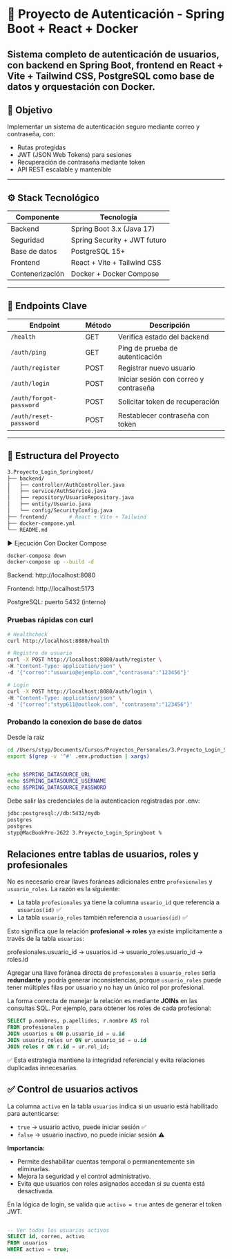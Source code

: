 # 🔐 Proyecto de Autenticación - Spring Boot + React + Docker

Sistema completo de autenticación de usuarios, con backend en Spring Boot, frontend en React + Vite + Tailwind CSS, PostgreSQL como base de datos y orquestación con Docker.
---

## 🎯 Objetivo


Implementar un sistema de autenticación seguro mediante correo y contraseña, con:

- Rutas protegidas
- JWT (JSON Web Tokens) para sesiones
- Recuperación de contraseña mediante token
- API REST escalable y mantenible
---

## ⚙️ Stack Tecnológico

| Componente      | Tecnología                     |
|----------------|--------------------------------|
| Backend         | Spring Boot 3.x (Java 17)     |
| Seguridad       | Spring Security + JWT futuro   |
| Base de datos   | PostgreSQL 15+                 |
| Frontend        | React + Vite + Tailwind CSS   |
| Contenerización | Docker + Docker Compose       |

---

## 🔗 Endpoints Clave

| Endpoint               | Método | Descripción                         |
|------------------------|--------|-------------------------------------|
| `/health`              | GET    | Verifica estado del backend         |
| `/auth/ping`           | GET    | Ping de prueba de autenticación     |
| `/auth/register`       | POST   | Registrar nuevo usuario             |
| `/auth/login`          | POST   | Iniciar sesión con correo y contraseña |
| `/auth/forgot-password`| POST   | Solicitar token de recuperación     |
| `/auth/reset-password` | POST   | Restablecer contraseña con token    |

---

## 🧱 Estructura del Proyecto

```bash
3.Proyecto_Login_Springboot/
├── backend/
│   ├── controller/AuthController.java
│   ├── service/AuthService.java
│   ├── repository/UsuarioRepository.java
│   ├── entity/Usuario.java
│   └── config/SecurityConfig.java
├── frontend/       # React + Vite + Tailwind
├── docker-compose.yml
└── README.md
```
▶️ Ejecución
Con Docker Compose
```bash
docker-compose down
docker-compose up --build -d

```
Backend: http://localhost:8080

Frontend: http://localhost:5173

PostgreSQL: puerto 5432 (interno)

### Pruebas rápidas con curl

```bash
# Healthcheck
curl http://localhost:8080/health

# Registro de usuario
curl -X POST http://localhost:8080/auth/register \
-H "Content-Type: application/json" \
-d '{"correo":"usuario@ejemplo.com","contrasena":"123456"}'

# Login
curl -X POST http://localhost:8080/auth/login \
-H "Content-Type: application/json" \
-d '{"correo":"styp611@outlook.com", "contrasena":"123456"}'

```

### Probando la conexion de base de datos

Desde la raiz
```bash
cd /Users/styp/Documents/Cursos/Proyectos_Personales/3.Proyecto_Login_Springboot
export $(grep -v '^#' .env.production | xargs)


echo $SPRING_DATASOURCE_URL
echo $SPRING_DATASOURCE_USERNAME
echo $SPRING_DATASOURCE_PASSWORD

```

Debe salir las credenciales de la autenticacion registradas por .env:
```bash
jdbc:postgresql://db:5432/mydb
postgres
postgres
styp@MacBookPro-2622 3.Proyecto_Login_Springboot % 
```

## Relaciones entre tablas de usuarios, roles y profesionales

No es necesario crear llaves foráneas adicionales entre `profesionales` y `usuario_roles`. La razón es la siguiente:

- La tabla `profesionales` ya tiene la columna `usuario_id` que referencia a `usuarios(id)` ✅
- La tabla `usuario_roles` también referencia a `usuarios(id)` ✅

Esto significa que la relación **profesional → roles** ya existe implícitamente a través de la tabla `usuarios`:

profesionales.usuario_id → usuarios.id → usuario_roles.usuario_id → roles.id


Agregar una llave foránea directa de `profesionales` a `usuario_roles` sería **redundante** y podría generar inconsistencias, porque `usuario_roles` puede tener múltiples filas por usuario y no hay un único rol por profesional.

La forma correcta de manejar la relación es mediante **JOINs** en las consultas SQL. Por ejemplo, para obtener los roles de cada profesional:

```sql
SELECT p.nombres, p.apellidos, r.nombre AS rol
FROM profesionales p
JOIN usuarios u ON p.usuario_id = u.id
JOIN usuario_roles ur ON ur.usuario_id = u.id
JOIN roles r ON r.id = ur.rol_id;
```
✅ Esta estrategia mantiene la integridad referencial y evita relaciones duplicadas innecesarias.


## ✅ Control de usuarios activos


La columna `activo` en la tabla `usuarios` indica si un usuario está habilitado para autenticarse:

- `true` → usuario activo, puede iniciar sesión ✅
- `false` → usuario inactivo, no puede iniciar sesión ⚠️

**Importancia:**

- Permite deshabilitar cuentas temporal o permanentemente sin eliminarlas.
- Mejora la seguridad y el control administrativo.
- Evita que usuarios con roles asignados accedan si su cuenta está desactivada.

En la lógica de login, se valida que `activo = true` antes de generar el token JWT.

```sql

-- Ver todos los usuarios activos
SELECT id, correo, activo
FROM usuarios
WHERE activo = true;

```